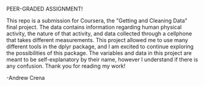 PEER-GRADED ASSIGNMENT!

This repo is a submission for Coursera, the "Getting and Cleaning Data" final
project. The data contains information regarding human physical activity, the 
nature of that activity, and data collected through a cellphone that takes 
different measurements. This project allowed me to use many different tools in 
the dplyr package, and I am excited to continue exploring the possibilities of
this package. The variables and data in this project are meant to be
self-explanatory by their name, however I understand if there is any confusion.
Thank you for reading my work!

-Andrew Crena
